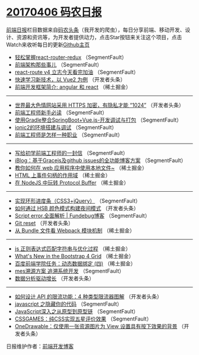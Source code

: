 # [20170406 码农日报](http://hao.caibaojian.com/date/2017/04/06)

[前端日报](http://caibaojian.com/c/news)栏目数据来自[码农头条](http://hao.caibaojian.com/)（我开发的爬虫），每日分享前端、移动开发、设计、资源和资讯等，为开发者提供动力，点击Star按钮来关注这个项目，点击Watch来收听每日的更新[Github主页](https://github.com/kujian/frontendDaily)
* [轻松掌握react-router-redux](http://hao.caibaojian.com/33391.html) （SegmentFault）
* [前端架构那些事儿](http://hao.caibaojian.com/33485.html) （SegmentFault）
* [react-route v4  立志今天看完加油](http://hao.caibaojian.com/33479.html) （SegmentFault）
* [快速学习新技术，以 Vue2 为例](http://hao.caibaojian.com/33523.html) （开发者头条）
* [前端开发框架简介: angular 和 react](http://hao.caibaojian.com/33461.html) （稀土掘金）

***
* [世界最大色情网站采用 HTTPS 加密，有隐私才能 “1024”](http://hao.caibaojian.com/33521.html) （开发者头条）
* [前端工程师新手必读](http://hao.caibaojian.com/33480.html) （SegmentFault）
* [使用Gradle整合SpringBoot+Vue.js-开发调试与打包](http://hao.caibaojian.com/33513.html) （SegmentFault）
* [ionic2的环境搭建与调试](http://hao.caibaojian.com/33514.html) （SegmentFault）
* [前端工程师是怎样一种职业](http://hao.caibaojian.com/33484.html) （SegmentFault）

***
* [写给初学前端工程师的一封信](http://hao.caibaojian.com/33477.html) （SegmentFault）
* [iBlog：基于Gracejs及github issues的全功能博客方案](http://hao.caibaojian.com/33502.html) （SegmentFault）
* [教你如何在 web 应用程序中使用本地文件~](http://hao.caibaojian.com/33459.html) （稀土掘金）
* [HTML 上事件句柄的作用域](http://hao.caibaojian.com/33460.html) （稀土掘金）
* [在 NodeJS 中玩转 Protocol Buffer](http://hao.caibaojian.com/33462.html) （稀土掘金）

***
* [实现环形进度条（CSS3+jQuery）](http://hao.caibaojian.com/33506.html) （SegmentFault）
* [如何通过 HSB 颜色模式构建夜间模式](http://hao.caibaojian.com/33539.html) （开发者头条）
* [Script error.全面解析 | Fundebug博客](http://hao.caibaojian.com/33476.html) （SegmentFault）
* [Git reset](http://hao.caibaojian.com/33530.html) （开发者头条）
* [从 Bundle 文件看 Webpack 模块机制](http://hao.caibaojian.com/33455.html) （稀土掘金）

***
* [js 正则表达式匹配字符串与优化过程](http://hao.caibaojian.com/33465.html) （稀土掘金）
* [What&#x27;s New in the Bootstrap 4 Grid](http://hao.caibaojian.com/33466.html) （稀土掘金）
* [百度前端学院任务：动态数据绑定 (四)](http://hao.caibaojian.com/33458.html) （稀土掘金）
* [mes溯源方案 追溯系统开发](http://hao.caibaojian.com/33512.html) （SegmentFault）
* [数据分析驱动增长](http://hao.caibaojian.com/33535.html) （开发者头条）

***
* [如何设计 API 的限流功能：4 种类型限流器图解](http://hao.caibaojian.com/33536.html) （开发者头条）
* [javascript 之隐藏你的代码](http://hao.caibaojian.com/33482.html) （SegmentFault）
* [JavaScript深入之从原型到原型链](http://hao.caibaojian.com/33483.html) （SegmentFault）
* [CSSGAMES：纯CSS实现五星评价效果](http://hao.caibaojian.com/33505.html) （SegmentFault）
* [OneDrawable：仅使用一张资源图片为 View 设置具有按下效果的背景](http://hao.caibaojian.com/33538.html) （开发者头条）

日报维护作者：[前端开发博客](http://caibaojian.com/) 